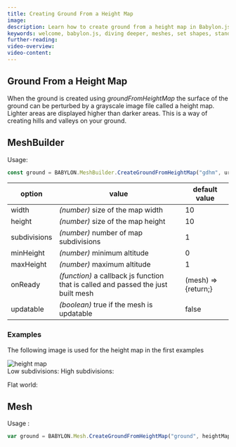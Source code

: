 ```yaml
---
title: Creating Ground From a Height Map
image: 
description: Learn how to create ground from a height map in Babylon.js.
keywords: welcome, babylon.js, diving deeper, meshes, set shapes, standard shapes, ground, height map
further-reading:
video-overview:
video-content:
---
```


## Ground From a Height Map
When the ground is created using *groundFromHeightMap* the surface of the ground can be perturbed by a grayscale image file called a height map. Lighter areas are displayed higher than darker areas. This is a way of creating hills and valleys on your ground.

## MeshBuilder
Usage:
```javascript
const ground = BABYLON.MeshBuilder.CreateGroundFromHeightMap("gdhm", url_to_height_map, options, scene); //scene is optional and defaults to the current scene 
```

option|value|default value
--------|-----|-------------
width|_(number)_ size of the map width|10
height|_(number)_ size of the map height|10
subdivisions|_(number)_ number of map subdivisions|1
minHeight|_(number)_ minimum altitude|0
maxHeight|_(number)_ maximum altitude|1
onReady|_(function)_ a callback js function that is called and passed the just built mesh|(mesh) => {return;}
updatable|_(boolean)_ true if the mesh is updatable|false

### Examples
The following image is used for the height map in the first examples

![height map](/img/how_to/HeightMap/heightMap.png)  
Low subdivisions: <Playground id="#LQ4LI1" title="Create Ground From A HeightMap - Low Subdivisions" description="Simple example of creating ground from a heightmap with low subdivision." image=""/>
High subdivisions: <Playground id="#LQ4LI1#1" title="Create Ground From A HeightMap - High Subdivisions" description="Simple example of creating ground from a heightmap with high subdivision." image=""/>

Flat world: <Playground id="#LQ4LI1#3" title="Create Ground From A HeightMap" description="Simple example of creating ground from a heightmap." image=""/>

## Mesh
Usage :
```javascript
var ground = BABYLON.Mesh.CreateGroundFromHeightMap("ground", heightMapPath, width, height, subdivisions, minHeight, maxHeight, scene, updatable, onReadyCallback);
```